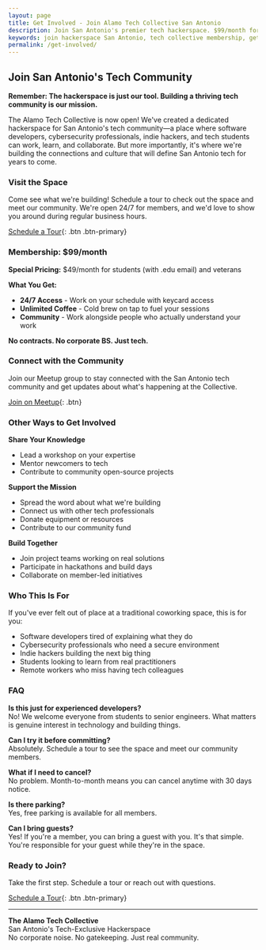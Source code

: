 ```yaml
---
layout: page
title: Get Involved - Join Alamo Tech Collective San Antonio
description: Join San Antonio's premier tech hackerspace. $99/month for 24/7 access, high-speed internet, and a community of developers. Schedule a tour or become a member today.
keywords: join hackerspace San Antonio, tech collective membership, get involved tech community, developer workspace membership, hackerspace tour
permalink: /get-involved/
---
```


## Join San Antonio's Tech Community

**Remember: The hackerspace is just our tool. Building a thriving tech community is our mission.**

The Alamo Tech Collective is now open! We've created a dedicated hackerspace for San Antonio's tech community—a place where software developers, cybersecurity professionals, indie hackers, and tech students can work, learn, and collaborate. But more importantly, it's where we're building the connections and culture that will define San Antonio tech for years to come.

### Visit the Space

Come see what we're building! Schedule a tour to check out the space and meet our community. We're open 24/7 for members, and we'd love to show you around during regular business hours.

[Schedule a Tour](https://hello.alamotechcollective.com/book/tour){: .btn .btn-primary}

### Membership: $99/month
**Special Pricing:** $49/month for students (with .edu email) and veterans

**What You Get:**
- **24/7 Access** - Work on your schedule with keycard access
- **Unlimited Coffee** - Cold brew on tap to fuel your sessions
- **Community** - Work alongside people who actually understand your work

**No contracts. No corporate BS. Just tech.**

### Connect with the Community

Join our Meetup group to stay connected with the San Antonio tech community and get updates about what's happening at the Collective.

[Join on Meetup](https://www.meetup.com/alamotechcollective/){: .btn}

### Other Ways to Get Involved

**Share Your Knowledge**
- Lead a workshop on your expertise
- Mentor newcomers to tech
- Contribute to community open-source projects

**Support the Mission**
- Spread the word about what we're building
- Connect us with other tech professionals
- Donate equipment or resources
- Contribute to our community fund

**Build Together**
- Join project teams working on real solutions
- Participate in hackathons and build days
- Collaborate on member-led initiatives

### Who This Is For

If you've ever felt out of place at a traditional coworking space, this is for you:
- Software developers tired of explaining what they do
- Cybersecurity professionals who need a secure environment
- Indie hackers building the next big thing
- Students looking to learn from real practitioners
- Remote workers who miss having tech colleagues

### FAQ

**Is this just for experienced developers?**  
No! We welcome everyone from students to senior engineers. What matters is genuine interest in technology and building things.

**Can I try it before committing?**  
Absolutely. Schedule a tour to see the space and meet our community members.

**What if I need to cancel?**  
No problem. Month-to-month means you can cancel anytime with 30 days notice.

**Is there parking?**  
Yes, free parking is available for all members.

**Can I bring guests?**  
Yes! If you're a member, you can bring a guest with you. It's that simple. You're responsible for your guest while they're in the space.

### Ready to Join?

Take the first step. Schedule a tour or reach out with questions.

[Schedule a Tour](https://hello.alamotechcollective.com/book/tour){: .btn .btn-primary}

---

**The Alamo Tech Collective**  
San Antonio's Tech-Exclusive Hackerspace  
No corporate noise. No gatekeeping. Just real community.
